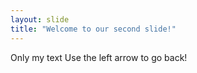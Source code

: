 ```yaml
---
layout: slide
title: "Welcome to our second slide!"
---
```

Only my text
Use the left arrow to go back!

